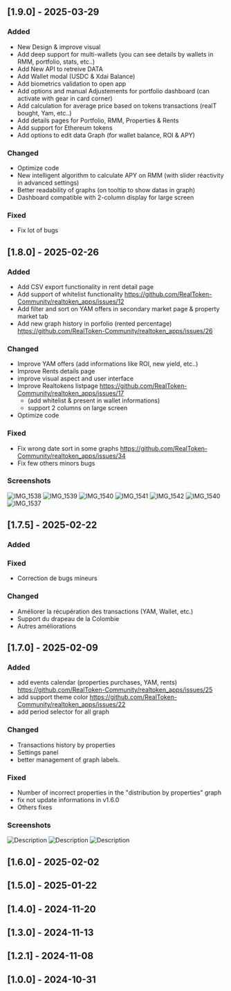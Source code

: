 ## [1.9.0] - 2025-03-29

### Added
- New Design & improve visual
- Add deep support for multi-wallets (you can see details by wallets in RMM, portfolio, stats, etc..)
- Add New API to retreive DATA
- Add Wallet modal (USDC & Xdai Balance)
- Add biometrics validation to open app
- Add options and manual Adjustements for portfolio dashboard (can activate with gear in card corner)
- Add calculation for average price based on tokens transactions (realT bought, Yam, etc..)
- Add details pages for Portfolio, RMM, Properties & Rents
- Add support for Ethereum tokens
- Add options to edit data Graph (for wallet balance, ROI & APY)
  
### Changed
- Optimize code
- New intelligent algorithm to calculate APY on RMM (with slider réactivity in advanced settings)
- Better readability of graphs (on tooltip to show datas in graph)
- Dashboard compatible with 2-column display for large screen

### Fixed
- Fix lot of bugs

## [1.8.0] - 2025-02-26

### Added
- Add CSV export functionality in rent detail page
- Add support of whitelist functionality https://github.com/RealToken-Community/realtoken_apps/issues/12
- Add filter and sort on YAM offers in secondary market page & property market tab
- Add new graph history in porfolio (rented percentage) https://github.com/RealToken-Community/realtoken_apps/issues/26
  
### Changed
- Improve YAM offers (add informations like ROI, new yield,  etc..)
- Improve  Rents details page
- improve visual aspect and user interface
- Improve Realtokens listpage https://github.com/RealToken-Community/realtoken_apps/issues/17
  - (add whitelist & present in wallet informations)
  - support 2 columns on large screen
- Optimize code

### Fixed
- Fix wrong date sort in some graphs https://github.com/RealToken-Community/realtoken_apps/issues/34
- Fix few others  minors bugs

### Screenshots
![IMG_1538](https://github.com/user-attachments/assets/1fcf80ed-4b4d-41e6-beae-6ab176789659)
![IMG_1539](https://github.com/user-attachments/assets/01b3f65e-ec44-42c2-8ac7-5b294beb664f)
![IMG_1540](https://github.com/user-attachments/assets/cc34b5a0-aa3d-423c-a683-67a01fcca68d)
![IMG_1541](https://github.com/user-attachments/assets/96899449-7899-47a0-afe1-9b9f859de77a)
![IMG_1542](https://github.com/user-attachments/assets/a9b260ee-98b9-4899-bcdf-419f239bc45a)
![IMG_1540](https://github.com/user-attachments/assets/62cbe431-fe2b-4d1f-9875-014e85831627)
![IMG_1537](https://github.com/user-attachments/assets/7bb04126-7d80-4108-8caf-834473a03302)

## [1.7.5] - 2025-02-22

### Added

### Fixed
- Correction de bugs mineurs

### Changed
- Améliorer la récupération des transactions (YAM, Wallet, etc.)
- Support du drapeau de la Colombie
- Autres améliorations


## [1.7.0] - 2025-02-09

### Added
- add events calendar (properties purchases, YAM, rents) https://github.com/RealToken-Community/realtoken_apps/issues/25
- add support theme color  https://github.com/RealToken-Community/realtoken_apps/issues/22
- add period selector for all graph
  

### Changed
- Transactions history by properties
- Settings panel
- better management of graph labels.

### Fixed
- Number of incorrect properties in the "distribution by properties" graph 
- fix not update informations in v1.6.0
- Others fixes

### Screenshots
![Description](https://github.com/user-attachments/assets/979430e3-7092-4c15-bcb5-8a0319edb7ab)
![Description](https://github.com/user-attachments/assets/31b9aaeb-f9da-47ad-8036-1ef79c02e922)
![Description](https://github.com/user-attachments/assets/869eff20-1b88-45d2-983f-eed1b561713d)

## [1.6.0] - 2025-02-02
## [1.5.0] - 2025-01-22
## [1.4.0] - 2024-11-20
## [1.3.0] - 2024-11-13
## [1.2.1] - 2024-11-08
## [1.0.0] - 2024-10-31
